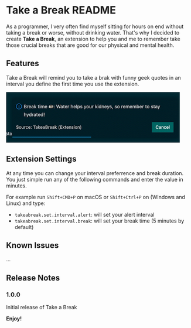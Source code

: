 # Take a Break README

As a programmer, I very often find myself sitting for hours on end without taking a break or worse, without drinking water. That's why I decided to create **Take a Break**, an extension to help you and me to remember take those crucial breaks that are good for our physical and mental health.

## Features

Take a Break will remind you to take a brak with funny geek quotes in an interval you define the first time you use the extension.

![myfile](images/alert.gif)

## Extension Settings

At any time you can change your interval preferrence and break duration. You just simple run any of the following commands and enter the value in minutes.

For example run `Shift+CMD+P` on macOS or `Shift+Ctrl+P` on (Windows and Linux) and type:

- `takeabreak.set.interval.alert`: will set your alert interval
- `takeabreak.set.interval.break`: will set your break time (5 minutes by default)

## Known Issues

...

## Release Notes

### 1.0.0

Initial release of Take a Break

**Enjoy!**
